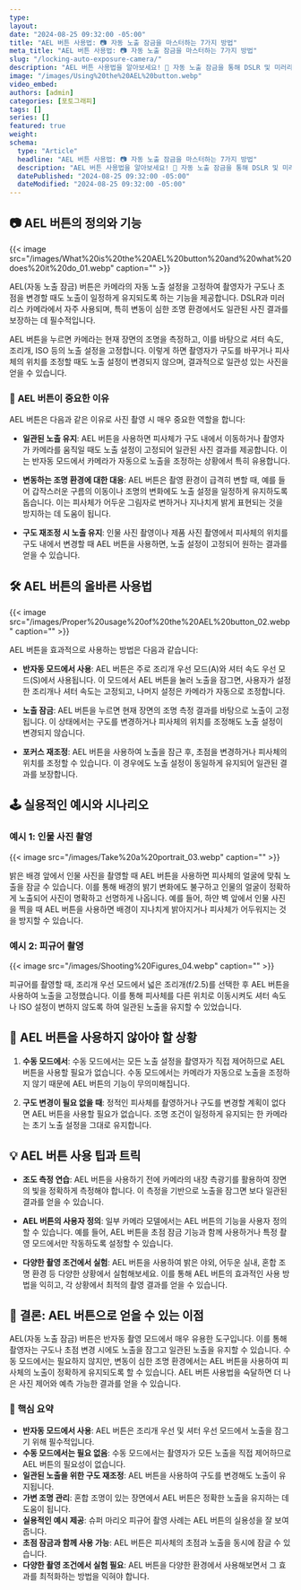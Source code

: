 ```yaml
---
type: 
layout: 
date: "2024-08-25 09:32:00 -05:00"
title: "AEL 버튼 사용법: 📷 자동 노출 잠금을 마스터하는 7가지 방법"
meta_title: "AEL 버튼 사용법: 📷 자동 노출 잠금을 마스터하는 7가지 방법"
slug: "/locking-auto-exposure-camera/"
description: "AEL 버튼 사용법을 알아보세요! 🎯 자동 노출 잠금을 통해 DSLR 및 미러리스 카메라에서 📷 일관된 사진 결과를 얻는 방법을 소개합니다."
image: "/images/Using%20the%20AEL%20button.webp"
video_embed: 
authors: [admin]
categories: [포토그래피]
tags: []
series: []
featured: true
weight: 
schema:
  type: "Article"
  headline: "AEL 버튼 사용법: 📷 자동 노출 잠금을 마스터하는 7가지 방법"
  description: "AEL 버튼 사용법을 알아보세요! 🎯 자동 노출 잠금을 통해 DSLR 및 미러리스 카메라에서 📷 일관된 사진 결과를 얻는 방법을 소개합니다."
  datePublished: "2024-08-25 09:32:00 -05:00"
  dateModified: "2024-08-25 09:32:00 -05:00"
--- 
```


## 📷 **AEL 버튼의 정의와 기능**
{{< image src="/images/What%20is%20the%20AEL%20button%20and%20what%20does%20it%20do_01.webp" caption="" >}} 

AEL(자동 노출 잠금) 버튼은 카메라의 자동 노출 설정을 고정하여 촬영자가 구도나 초점을 변경할 때도 노출이 일정하게 유지되도록 하는 기능을 제공합니다. DSLR과 미러리스 카메라에서 자주 사용되며, 특히 변동이 심한 조명 환경에서도 일관된 사진 결과를 보장하는 데 필수적입니다.

AEL 버튼을 누르면 카메라는 현재 장면의 조명을 측정하고, 이를 바탕으로 셔터 속도, 조리개, ISO 등의 노출 설정을 고정합니다. 이렇게 하면 촬영자가 구도를 바꾸거나 피사체의 위치를 조정할 때도 노출 설정이 변경되지 않으며, 결과적으로 일관성 있는 사진을 얻을 수 있습니다.

### 🎯 **AEL 버튼이 중요한 이유**

AEL 버튼은 다음과 같은 이유로 사진 촬영 시 매우 중요한 역할을 합니다:

- **일관된 노출 유지**: AEL 버튼을 사용하면 피사체가 구도 내에서 이동하거나 촬영자가 카메라를 움직일 때도 노출 설정이 고정되어 일관된 사진 결과를 제공합니다. 이는 반자동 모드에서 카메라가 자동으로 노출을 조정하는 상황에서 특히 유용합니다.
    
- **변동하는 조명 환경에 대한 대응**: AEL 버튼은 촬영 환경이 급격히 변할 때, 예를 들어 갑작스러운 구름의 이동이나 조명의 변화에도 노출 설정을 일정하게 유지하도록 돕습니다. 이는 피사체가 어두운 그림자로 변하거나 지나치게 밝게 표현되는 것을 방지하는 데 도움이 됩니다.
    
- **구도 재조정 시 노출 유지**: 인물 사진 촬영이나 제품 사진 촬영에서 피사체의 위치를 구도 내에서 변경할 때 AEL 버튼을 사용하면, 노출 설정이 고정되어 원하는 결과를 얻을 수 있습니다.
    

## 🛠️ **AEL 버튼의 올바른 사용법**
{{< image src="/images/Proper%20usage%20of%20the%20AEL%20button_02.webp" caption="" >}}

AEL 버튼을 효과적으로 사용하는 방법은 다음과 같습니다:

- **반자동 모드에서 사용**: AEL 버튼은 주로 조리개 우선 모드(A)와 셔터 속도 우선 모드(S)에서 사용됩니다. 이 모드에서 AEL 버튼을 눌러 노출을 잠그면, 사용자가 설정한 조리개나 셔터 속도는 고정되고, 나머지 설정은 카메라가 자동으로 조정합니다.
    
- **노출 잠금**: AEL 버튼을 누르면 현재 장면의 조명 측정 결과를 바탕으로 노출이 고정됩니다. 이 상태에서는 구도를 변경하거나 피사체의 위치를 조정해도 노출 설정이 변경되지 않습니다.
    
- **포커스 재조정**: AEL 버튼을 사용하여 노출을 잠근 후, 초점을 변경하거나 피사체의 위치를 조정할 수 있습니다. 이 경우에도 노출 설정이 동일하게 유지되어 일관된 결과를 보장합니다.
    

## 🕹️ **실용적인 예시와 시나리오**

### 예시 1: 인물 사진 촬영
{{< image src="/images/Take%20a%20portrait_03.webp" caption="" >}} 

밝은 배경 앞에서 인물 사진을 촬영할 때 AEL 버튼을 사용하면 피사체의 얼굴에 맞춰 노출을 잠글 수 있습니다. 이를 통해 배경의 밝기 변화에도 불구하고 인물의 얼굴이 정확하게 노출되어 사진이 명확하고 선명하게 나옵니다. 예를 들어, 하얀 벽 앞에서 인물 사진을 찍을 때 AEL 버튼을 사용하면 배경이 지나치게 밝아지거나 피사체가 어두워지는 것을 방지할 수 있습니다.

### 예시 2: 피규어 촬영
{{< image src="/images/Shooting%20Figures_04.webp" caption="" >}} 

피규어를 촬영할 때, 조리개 우선 모드에서 넓은 조리개(f/2.5)를 선택한 후 AEL 버튼을 사용하여 노출을 고정했습니다. 이를 통해 피사체를 다른 위치로 이동시켜도 셔터 속도나 ISO 설정이 변하지 않도록 하여 일관된 노출을 유지할 수 있었습니다.

## 🚫 **AEL 버튼을 사용하지 않아야 할 상황**

1. **수동 모드에서**: 수동 모드에서는 모든 노출 설정을 촬영자가 직접 제어하므로 AEL 버튼을 사용할 필요가 없습니다. 수동 모드에서는 카메라가 자동으로 노출을 조정하지 않기 때문에 AEL 버튼의 기능이 무의미해집니다.
    
2. **구도 변경이 필요 없을 때**: 정적인 피사체를 촬영하거나 구도를 변경할 계획이 없다면 AEL 버튼을 사용할 필요가 없습니다. 조명 조건이 일정하게 유지되는 한 카메라는 초기 노출 설정을 그대로 유지합니다.
    

## 💡 **AEL 버튼 사용 팁과 트릭**

- **조도 측정 연습**: AEL 버튼을 사용하기 전에 카메라의 내장 측광기를 활용하여 장면의 빛을 정확하게 측정해야 합니다. 이 측정을 기반으로 노출을 잠그면 보다 일관된 결과를 얻을 수 있습니다.
    
- **AEL 버튼의 사용자 정의**: 일부 카메라 모델에서는 AEL 버튼의 기능을 사용자 정의할 수 있습니다. 예를 들어, AEL 버튼을 초점 잠금 기능과 함께 사용하거나 특정 촬영 모드에서만 작동하도록 설정할 수 있습니다.
    
- **다양한 촬영 조건에서 실험**: AEL 버튼을 사용하여 밝은 야외, 어두운 실내, 혼합 조명 환경 등 다양한 상황에서 실험해보세요. 이를 통해 AEL 버튼의 효과적인 사용 방법을 익히고, 각 상황에서 최적의 촬영 결과를 얻을 수 있습니다.
    

## 📝 **결론: AEL 버튼으로 얻을 수 있는 이점**

AEL(자동 노출 잠금) 버튼은 반자동 촬영 모드에서 매우 유용한 도구입니다. 이를 통해 촬영자는 구도나 초점 변경 시에도 노출을 잠그고 일관된 노출을 유지할 수 있습니다. 수동 모드에서는 필요하지 않지만, 변동이 심한 조명 환경에서는 AEL 버튼을 사용하여 피사체의 노출이 정확하게 유지되도록 할 수 있습니다. AEL 버튼 사용법을 숙달하면 더 나은 사진 제어와 예측 가능한 결과를 얻을 수 있습니다.

### 📌 **핵심 요약**

- **반자동 모드에서 사용**: AEL 버튼은 조리개 우선 및 셔터 우선 모드에서 노출을 잠그기 위해 필수적입니다.
- **수동 모드에서는 필요 없음**: 수동 모드에서는 촬영자가 모든 노출을 직접 제어하므로 AEL 버튼의 필요성이 없습니다.
- **일관된 노출을 위한 구도 재조정**: AEL 버튼을 사용하여 구도를 변경해도 노출이 유지됩니다.
- **가변 조명 관리**: 혼합 조명이 있는 장면에서 AEL 버튼은 정확한 노출을 유지하는 데 도움이 됩니다.
- **실용적인 예시 제공**: 슈퍼 마리오 피규어 촬영 사례는 AEL 버튼의 실용성을 잘 보여줍니다.
- **초점 잠금과 함께 사용 가능**: AEL 버튼은 피사체의 초점과 노출을 동시에 잠글 수 있습니다.
- **다양한 촬영 조건에서 실험 필요**: AEL 버튼을 다양한 환경에서 사용해보면서 그 효과를 최적화하는 방법을 익혀야 합니다.
